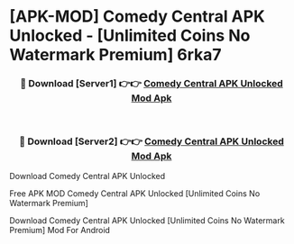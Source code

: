 # [APK-MOD] Comedy Central APK Unlocked - [Unlimited Coins No Watermark Premium] 6rka7



<div align="center">
<h3>🔴 Download [Server1] 👉👉 <a href="https://momento.my/?title=Comedy_Central_APK_Unlocked">Comedy Central APK Unlocked Mod Apk</a></h3><br>

<h3>🔴 Download [Server2] 👉👉 <a href="https://momento.my/?title=Comedy_Central_APK_Unlocked">Comedy Central APK Unlocked Mod Apk</a></h3>
</div>



Download Comedy Central APK Unlocked 

Free APK MOD Comedy Central APK Unlocked [Unlimited Coins No Watermark Premium]

Download Comedy Central APK Unlocked [Unlimited Coins No Watermark Premium] Mod For Android
